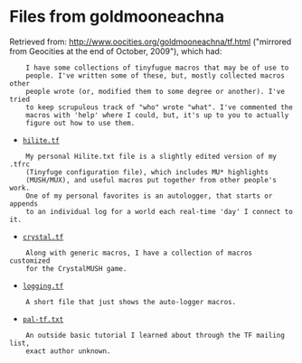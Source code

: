 # Files from goldmooneachna

Retrieved from: http://www.oocities.org/goldmooneachna/tf.html ("mirrored
from Geocities at the end of October, 2009"), which had:

```
    I have some collections of tinyfugue macros that may be of use to
    people. I've written some of these, but, mostly collected macros other
    people wrote (or, modified them to some degree or another). I've tried
    to keep scrupulous track of "who" wrote "what". I've commented the
    macros with 'help' where I could, but, it's up to you to actually
    figure out how to use them.
```

 - [`hilite.tf`](hilite.tf)

```
    My personal Hilite.txt file is a slightly edited version of my .tfrc
    (Tinyfuge configuration file), which includes MU* highlights
    (MUSH/MUX), and useful macros put together from other people's work.
    One of my personal favorites is an autologger, that starts or appends
    to an individual log for a world each real-time 'day' I connect to it.
```

 - [`crystal.tf`](crystal.tf)

```
    Along with generic macros, I have a collection of macros customized
    for the CrystalMUSH game.
```

 - [`logging.tf`](logging.tf)

```
    A short file that just shows the auto-logger macros.
```

 - [`pal-tf.txt`](pal-tf.txt)

```
    An outside basic tutorial I learned about through the TF mailing list,
    exact author unknown.
```

